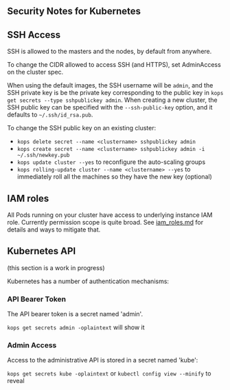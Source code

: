 ## Security Notes for Kubernetes

## SSH Access

SSH is allowed to the masters and the nodes, by default from anywhere.

To change the CIDR allowed to access SSH (and HTTPS), set AdminAccess on the cluster spec.

When using the default images, the SSH username will be `admin`, and the SSH private key is be
the private key corresponding to the public key in `kops get secrets --type sshpublickey admin`.  When
creating a new cluster, the SSH public key can be specified with the `--ssh-public-key` option, and it
defaults to `~/.ssh/id_rsa.pub`.

To change the SSH public key on an existing cluster:

* `kops delete secret --name <clustername> sshpublickey admin`
* `kops create secret --name <clustername> sshpublickey admin -i ~/.ssh/newkey.pub`
* `kops update cluster --yes` to reconfigure the auto-scaling groups
* `kops rolling-update cluster --name <clustername> --yes` to immediately roll all the machines so they have the new key (optional)

## IAM roles

All Pods running on your cluster have access to underlying instance IAM role.
Currently permission scope is quite broad. See [iam_roles.md](iam_roles.md) for details and ways to mitigate that.


## Kubernetes API

(this section is a work in progress)

Kubernetes has a number of authentication mechanisms:

### API Bearer Token

The API bearer token is a secret named 'admin'.

`kops get secrets admin -oplaintext` will show it

### Admin Access

Access to the administrative API is stored in a secret named 'kube':

`kops get secrets kube -oplaintext` or `kubectl config view --minify` to reveal
